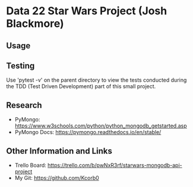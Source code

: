 # Data 22 Star Wars Project (Josh Blackmore)

## Usage


## Testing
Use 'pytest -v' on the parent directory to view the tests conducted during the TDD (Test Driven Development) part of this small project.


## Research
- PyMongo: https://www.w3schools.com/python/python_mongodb_getstarted.asp
- PyMongo Docs: https://pymongo.readthedocs.io/en/stable/


## Other Information and Links
- Trello Board: https://trello.com/b/pwNxR3rf/starwars-mongodb-api-project
- My Git: https://github.com/Kcorb0
